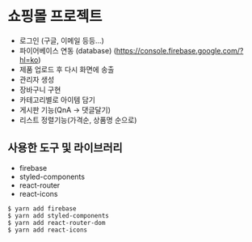 # 쇼핑몰 프로젝트
- 로그인 (구글, 이메일 등등...)
- 파이어베이스 연동 (database) (https://console.firebase.google.com/?hl=ko)
- 제품 업로드 후 다시 화면에 송출
- 관리자 생성
- 장바구니 구현
- 카테고리별로 아이템 담기
- 게시판 기능(QnA -> 댓글달기)
- 리스트 정렬기능(가격순, 상품명 순으로)

## 사용한 도구 및 라이브러리
- firebase
- styled-components
- react-router
- react-icons
```
$ yarn add firebase
$ yarn add styled-components
$ yarn add react-router-dom
$ yarn add react-icons
```
